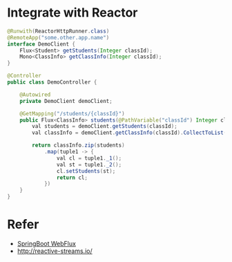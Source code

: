 # Integrate with Reactor
 
```java
@Runwith(ReactorHttpRunner.class)
@RemoteApp("some.other.app.name")
interface DemoClient {
	Flux<Student> getStudents(Integer classId);
	Mono<ClassInfo> getClassInfo(Integer classId);
}

@Controller
public class DemoController {

	@Autowired
	private DemoClient demoClient;

	@GetMapping("/students/{classId}")
	public Flux<ClassInfo> students(@PathVariable("classId") Integer classId) {
		val students = demoClient.getStudents(classId);
		val classInfo = demoClient.getClassInfo(classId).CollectToList();

		return classInfo.zip(students)
			.map(tuple1 -> {
				val cl = tuple1._1();
				val st = tuple1._2();
				cl.setStudents(st);
				return cl;
			})
	}
}
```


# Refer
- [SpringBoot WebFlux](https://docs.spring.io/spring/docs/current/spring-framework-reference/web-reactive.html)
- http://reactive-streams.io/
